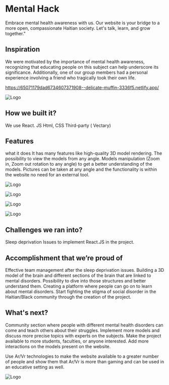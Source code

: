 
# Mental Hack 

Embrace mental health awareness with us. Our website is your bridge to a more open, compassionate Haitian society. Let's talk, learn, and grow together."
## Inspiration 

We were motivated by the importance of mental health awareness, recognizing that educating people on this subject can help underscore its significance. Additionally, one of our group members had a personal experience involving a friend who tragically took their own life.

https://65071179dad6734607371908--delicate-muffin-3336f5.netlify.app/



![Logo](https://d112y698adiu2z.cloudfront.net/photos/production/software_photos/002/594/827/datas/original.png)



## How we built it?
We use React. JS Html, CSS Third-party ( Vectary)


## Features
what it does It has many features like high-quality 3D model rendering. The possibility to view the models from any angle. Models manipulation (Zoom in, Zoom out rotation to any angle) to get a better understanding of the models. Pictures can be taken at any angle and the functionality is within the website no need for an external tool.


![Logo](https://d112y698adiu2z.cloudfront.net/photos/production/software_photos/002/594/827/datas/original.png)


![Logo](https://d112y698adiu2z.cloudfront.net/photos/production/software_photos/002/594/828/datas/original.png)


![Logo](https://d112y698adiu2z.cloudfront.net/photos/production/software_photos/002/594/829/datas/original.png)



![Logo](https://d112y698adiu2z.cloudfront.net/photos/production/software_photos/002/594/826/datas/original.png)




## Challenges we ran into?

Sleep deprivation Issues to implement React.JS in the project.
## Accomplishment that we’re proud of

Effective team management after the sleep deprivation issues. Building a 3D model of the brain and different sections of the brain that are linked to mental disorders. Possibility to dive into those structures and better understand them. Creating a platform where people can go on to learn about mental disorders. Start fighting the stigma of social disorder in the Haitian/Black community through the creation of the project.
## What's next?
Community section where people with different mental health disorders can come and teach others about their struggles. Implement more models and discuss more precise topics with experts on the subjects. Make the project available to more students, faculties, or anyone interested. Add more interactions on the models present on the website.

Use Ar/Vr technologies to make the website available to a greater number of people and show them that Ar/Vr is more than gaming and can be used in an educative setting as well.

![Logo](https://d112y698adiu2z.cloudfront.net/photos/production/software_photos/002/594/830/datas/original.png)




